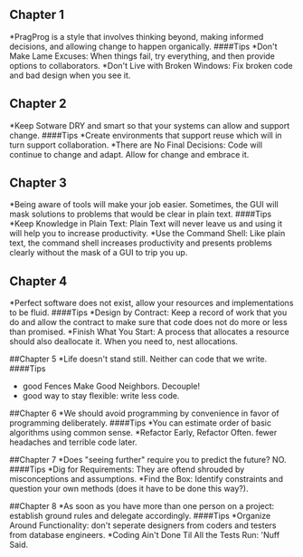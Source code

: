 ## Chapter 1
*PragProg is a style that involves thinking beyond, making informed decisions, and allowing change to happen organically. 
####Tips
*Don't Make Lame Excuses: When things fail, try everything, and then provide options to collaborators. 
*Don't Live with Broken Windows: Fix broken code and bad design when you see it. 

## Chapter 2
*Keep Sotware DRY and smart so that your systems can allow and support change. 
####Tips
*Create environments that support reuse which will in turn support collaboration. 
*There are No Final Decisions: Code will continue to change and adapt. Allow for change and embrace it. 

## Chapter 3
*Being aware of tools will make your job easier. Sometimes, the GUI will mask solutions to problems that would be clear in plain text. 
####Tips
*Keep Knowledge in Plain Text: Plain Text will never leave us and using it will help you to increase productivity.
*Use the Command Shell: Like plain text, the command shell increases productivity and presents problems clearly without the mask of a GUI to trip you up.


## Chapter 4
*Perfect software does not exist, allow your resources and implementations to be fluid. 
####Tips
*Design by Contract: Keep a record of work that you do and allow the contract to make sure that code does not do more or less than promised. 
*Finish What You Start: A process that allocates a resource should also deallocate it. When you need to, nest allocations.

##Chapter 5 
*Life doesn't stand still. Neither can code that we write. 
####Tips 
* good Fences Make Good Neighbors. Decouple! 
* good way to stay flexible: write less code. 

##Chapter 6
*We should avoid programming by convenience in favor of programming deliberately. 
####Tips 
*You can estimate order of basic algorithms using common sense. 
*Refactor Early, Refactor Often. fewer headaches and terrible code later.  

##Chapter 7
*Does "seeing further" require you to predict the future? NO. 
####Tips 
*Dig for Requirements: They are oftend shrouded by misconceptions and assumptions. 
*Find the Box: Identify constraints and question your own methods (does it have to be done this way?).

##Chapter 8
*As soon as you have more than one person on a project: establish ground rules and delegate accordingly.
####Tips 
*Organize Around Functionality: don't seperate designers from coders and testers from database engineers.
*Coding Ain't Done Til All the Tests Run: 'Nuff Said. 